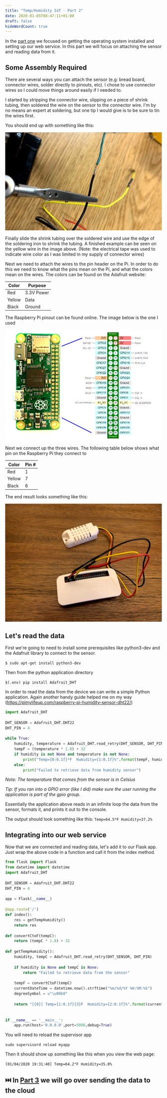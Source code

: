 ```yaml
---
title: "Temp/Humidity IoT - Part 2"
date: 2020-01-05T08:47:11+01:00
draft: false
hideWordCount: true
---
```


In the [part one](/posts/2020/th-iot-part-1) we focused on getting the operating system installed and setting up our web service. In this part we will focus on attaching the sensor and reading data from it.

## Some Assembly Required
There are several ways you can attach the sensor (e.g: bread board, connector wires, solder directly to pinouts, etc). I chose to use connector wires so I could move things around easily if I needed to.

I started by stripping the connector wire, slipping on a piece of shrink tubing, then soldered the wire on the sensor to the connector wire. I'm by no means an expert at soldering, but one tip I would give is to be sure to tin the wires first.

You should end up with something like this:

![Solder](images/solder.jpg)


Finally slide the shrink tubing over the soldered wire and use the edge of the soldering iron to shrink the tubing. A finished example can be seen on the yellow wire in the image above. (Note: the electrical tape was used to indicate wire color as I was limited in my supply of connector wires)

Next we need to attach the wires to the pin header on the Pi. In order to do this we need to know what the pins mean on the Pi, and what the colors mean on the wires. The colors can be found on the Adafruit website:

| Color  | Purpose    |
|--------|------------|
| Red    | 3.3V Power |
| Yellow | Data       |
| Black  | Ground     |

The Raspberry Pi pinout can be found online. The image below is the one I used

![Pi Schematic](images/pi_schm.png)


Next we connect up the three wires. The following table below shows what pin on the Raspberry Pi they connect to

| Color  | Pin # |
|--------|-------|
| Red    | 1     |
| Yellow | 7     |
| Black  | 6     |

The end result looks something like this:

![Assembled](images/assembled.jpg)


## Let's read the data

First we're going to need to install some prerequisites like python3-dev and the Adafruit library to connect to the sensor.

`$ sudo apt-get install python3-dev`

Then from the python application directory

`$(.env) pip install Adafruit_DHT`

In order to read the data from the device we can write a simple Python application. Again another handy guide helped me on my way (https://pimylifeup.com/raspberry-pi-humidity-sensor-dht22/)


```python 
import Adafruit_DHT

DHT_SENSOR = Adafruit_DHT.DHT22
DHT_PIN = 4

while True:
    humidity, temperature = Adafruit_DHT.read_retry(DHT_SENSOR, DHT_PIN)
    tempF = (temperature * 1.8) + 32
    if humidity is not None and temperature is not None:
        print("Temp={0:0.1f}*F  Humidity={1:0.1f}%".format(tempF, humidity))
    else:
        print("Failed to retrieve data from humidity sensor")
```

*Note: The temperature that comes from the sensor is in Celsius*

*Tip: If you ran into a GPIO error (like I did) make sure the user running the application is part of the gpio group.*

Essentially the application above reads in an infinite loop the data from the sensor, formats it, and prints it out to the console.

The output should look something like this:
`Temp=64.5*F Humidity=37.2%`

## Integrating into our web service

Now that we are connected and reading data, let's add it to our Flask app. Just wrap the above code in a function and call it from the index method.

```python
from flask import Flask
from datetime import datetime
import Adafruit_DHT

DHT_SENSOR = Adafruit_DHT.DHT22
DHT_PIN = 4

app = Flask(__name__)

@app.route('/')
def index():
    res = getTempHumidity()
    return res

def convertCtoF(tempC):
    return (tempC * 1.8) + 32

def getTempHumidity():
    humidity, tempC = Adafruit_DHT.read_retry(DHT_SENSOR, DHT_PIN)

    if humidity is None and tempC is None:
        return "Failed to retrieve data from the sensor"

    tempF = convertCtoF(tempC)
    currentDateTime = datetime.now().strftime("%m/%d/%Y %H:%M:%S")
    degreeSymbol = u"\u00b0"

    return "[{0}] Temp={1:0.1f}{3}F  Humidity={2:0.1f}%".format(currentDateTime, tempF, humidity, degreeSymbol)


if __name__ == '__main__':
    app.run(host='0.0.0.0',port=5000,debug=True)
```


You will need to reload the supervisor app

`sudo supervisord reload myapp`

Then it should show up something like this when you view the web page:

`[01/04/2020 19:31:40] Temp=64.2°F Humidity=35.0%`

## ⏭️  In **__[Part 3](/posts/th-iot-part-3)__** we will go over sending the data to the cloud